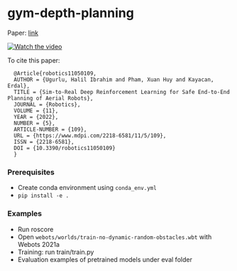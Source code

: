 # gym-depth-planning

Paper: [link](https://www.mdpi.com/2218-6581/11/5/109)

[![Watch the video](https://img.youtube.com/vi/HPXXc_R3re8/default.jpg)](https://youtu.be/HPXXc_R3re8)

To cite this paper:

```
  @Article{robotics11050109,
  AUTHOR = {Ugurlu, Halil Ibrahim and Pham, Xuan Huy and Kayacan, Erdal},
  TITLE = {Sim-to-Real Deep Reinforcement Learning for Safe End-to-End Planning of Aerial Robots},
  JOURNAL = {Robotics},
  VOLUME = {11},
  YEAR = {2022},
  NUMBER = {5},
  ARTICLE-NUMBER = {109},
  URL = {https://www.mdpi.com/2218-6581/11/5/109},
  ISSN = {2218-6581},
  DOI = {10.3390/robotics11050109}
  }
```

### Prerequisites 
- Create conda environment using `conda_env.yml`
- `pip install -e .`

### Examples
- Run roscore
- Open `webots/worlds/train-no-dynamic-random-obstacles.wbt` with Webots 2021a
- Training: run train/train.py
- Evaluation examples of pretrained models under eval folder

